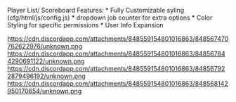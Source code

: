 Player List/ Scoreboard
	Features:
		* Fully Customizable syling (cfg/html/js/config.js)
		* dropdown job counter for extra options
		* Color Styling for specific permissions
		* User Info Expansion

https://cdn.discordapp.com/attachments/848559154801016863/848567470762622976/unknown.png
https://cdn.discordapp.com/attachments/848559154801016863/848567844290691122/unknown.png
https://cdn.discordapp.com/attachments/848559154801016863/848567922879496192/unknown.png
https://cdn.discordapp.com/attachments/848559154801016863/848568142950170654/unknown.png
